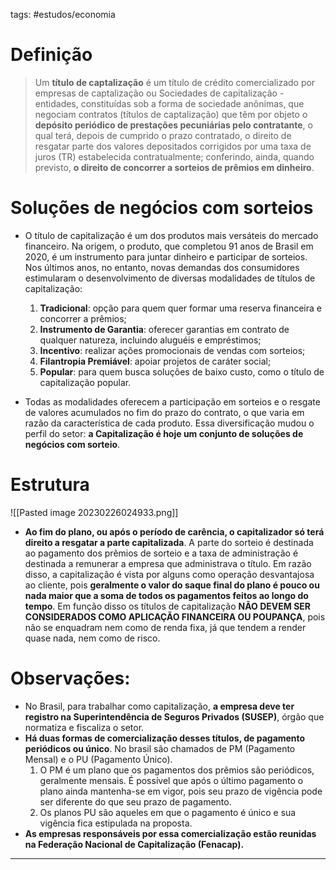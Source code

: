 tags: #estudos/economia 

# Definição
> Um **título de captalização** é um título de crédito comercializado por empresas de captalização ou Sociedades de capitalização - entidades, constituídas sob a forma de sociedade anônimas, que negociam contratos (títulos de captalização) que têm por objeto o **depósito periódico de prestações pecuniárias pelo contratante**, o qual terá, depois de cumprido o prazo contratado, o direito de resgatar parte dos valores depositados corrigidos por uma taxa de juros (TR) estabelecida contratualmente; conferindo, ainda, quando previsto, **o direito de concorrer a sorteios de prêmios em dinheiro**.

# Soluções de negócios com sorteios
- O título de capitalização é um dos produtos mais versáteis do mercado financeiro. Na origem, o produto, que completou 91 anos de Brasil em 2020, é um instrumento para  juntar dinheiro e participar de sorteios. Nos últimos anos, no entanto, novas demandas dos consumidores estimularam o desenvolvimento de diversas modalidades de títulos de capitalização:
	1. **Tradicional**: opção para quem quer formar uma reserva financeira e concorrer a prêmios;
	2. **Instrumento de Garantia**: oferecer garantias em contrato de qualquer natureza, incluindo aluguéis e empréstimos;
	3. **Incentivo**: realizar ações promocionais de vendas com sorteios;
	4. **Filantropia Premiável**: apoiar projetos de caráter social;
	5. **Popular**: para quem busca soluções de baixo custo, como o título de capitalização popular.

- Todas as modalidades oferecem a participação em sorteios e o resgate de valores acumulados no fim do prazo do contrato, o que varia em razão da característica de cada produto. Essa diversificação mudou o perfil do setor: **a Capitalização é hoje um conjunto de soluções de negócios com sorteio**.

# Estrutura
![[Pasted image 20230226024933.png]]
- **Ao fim do plano, ou após o período de carência, o capitalizador só terá direito a resgatar a parte capitalizada**. A parte do sorteio é destinada ao pagamento dos prêmios de sorteio e a taxa de administração é destinada a remunerar a empresa que administrava o título. Em razão disso, a capitalização é vista por alguns como operação desvantajosa ao cliente, pois **geralmente o valor do saque final do plano é pouco ou nada maior que a soma de todos os pagamentos feitos ao longo do tempo**. Em função disso os títulos de capitalização **NÃO DEVEM SER CONSIDERADOS COMO APLICAÇÃO FINANCEIRA OU POUPANÇA**, pois não se enquadram nem como de renda fixa, já que tendem a render quase nada, nem como de risco.

# Observações:
- No Brasil, para trabalhar como capitalização, **a empresa deve ter registro na Superintendência de Seguros Privados (SUSEP)**, órgão que normatiza e fiscaliza o setor.
- **Há duas formas de comercialização desses títulos, de pagamento periódicos ou único**. No brasil são chamados de PM (Pagamento Mensal) e o PU (Pagamento Único).
	1. O PM é um plano que os pagamentos dos prêmios são periódicos, geralmente mensais. É possível que após o último pagamento o plano ainda mantenha-se em vigor, pois seu prazo de vigência pode ser diferente do que seu prazo de pagamento.
	2. Os planos PU são aqueles em que o pagamento é único e sua vigência fica estipulada na proposta.
- **As empresas responsáveis por essa comercialização estão reunidas na Federação Nacional de Capitalização (Fenacap).**
---

